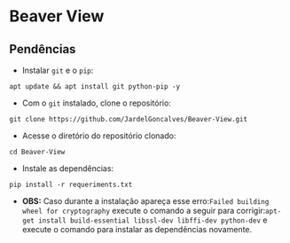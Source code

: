 # Beaver View

## Pendências
- Instalar `git` e o `pip`:
```
apt update && apt install git python-pip -y
```
- Com o `git` instalado, clone o repositório:
```
git clone https://github.com/JardelGoncalves/Beaver-View.git
```
- Acesse o diretório do repositório clonado:
```
cd Beaver-View
```
- Instale as dependências:
```
pip install -r requeriments.txt
```
- **OBS:** Caso durante a instalação apareça esse erro:`Failed building wheel for cryptography`
execute o comando a seguir para corrigir:`apt-get install build-essential libssl-dev libffi-dev python-dev` e execute o comando para instalar as dependências novamente.

